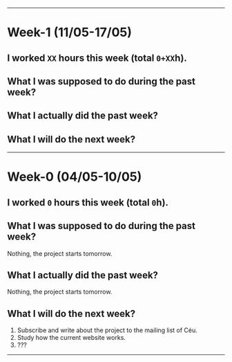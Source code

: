 <head>
    <meta http-equiv="Content-Type" content="text/html; charset=UTF-8"/>
</head>

<!--
PLEASE REMOVE ALL COMMENTS AFTER READING THEM
-->

<!--
Instructions for the weekly report:
- add a new week to the top every Tuesday night or Wednesday morning
  - the week refers to the past, i.e., from the previous Wednesday morning
    to the Tuesday night that follows
- provide the following information:
  - number of hours spent in the project
  - three small paragraphs (topics + small sentences):
     - what I was supposed to do
     - what I actually did
     - what I will do
-->

-------------------------------------------------------------------------------

# Week-1 (11/05-17/05)

## I worked `XX` hours this week (total `0+XX`h).

## What I was supposed to do during the past week?

<!--
copy & paste contents of "What I will do the next week" (27/05-03/05)
-->

## What I actually did the past week?

<!--
things change, fill with facts...
-->

## What I will do the next week?

<!--
repeat or explicitly remove what you didnt do, add new stuff...
-->

-------------------------------------------------------------------------------

# Week-0 (04/05-10/05)

## I worked `0` hours this week (total `0`h).

## What I was supposed to do during the past week?

Nothing, the project starts tomorrow.

## What I actually did the past week?

Nothing, the project starts tomorrow.

## What I will do the next week?

<!--
// fill with community-bonding related activities
// and whatever you feel like doing...
// below are examples, modify at will
-->

1. Subscribe and write about the project to the mailing list of Céu.
2. Study how the current website works.
3. ???

-------------------------------------------------------------------------------
